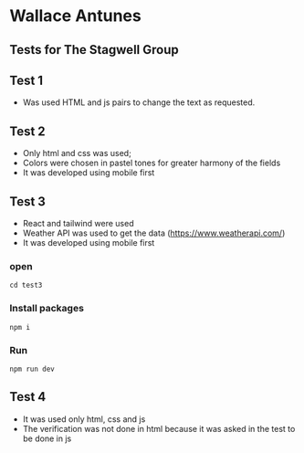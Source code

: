 # Wallace Antunes

## Tests for The Stagwell Group

## Test 1 
 - Was used HTML and js pairs to change the text as requested.

## Test 2
- Only html and css was used;
- Colors were chosen in pastel tones for greater harmony of the fields
- It was developed using mobile first 

## Test 3
- React and tailwind were used
- Weather API was used to get the data (https://www.weatherapi.com/)
- It was developed using mobile first

### open
`cd test3`

### Install packages
`npm i`

### Run
`npm run dev`

## Test 4 
- It was used only html, css and js
- The verification was not done in html because it was asked in the test to be done in js 
